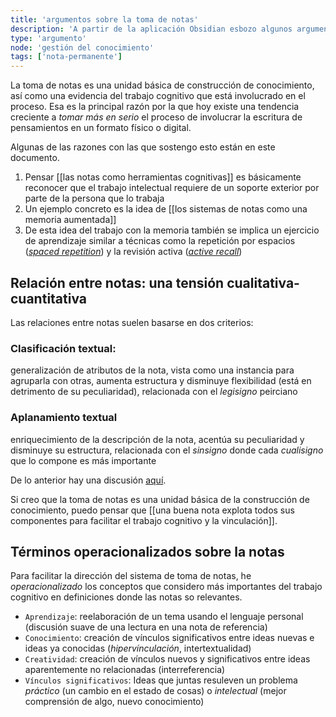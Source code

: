 ```yaml
---
title: 'argumentos sobre la toma de notas'
description: 'A partir de la aplicación Obsidian esbozo algunos argumentos sobre la toma de notas'
type: 'argumento'
node: 'gestión del conocimiento'
tags: ['nota-permanente']
---
```


La toma de notas es una unidad básica de construcción de conocimiento, así como una evidencia del trabajo cognitivo que está involucrado en el proceso. Esa es la principal razón por la que hoy existe una tendencia creciente a *tomar más en serio* el proceso de involucrar la escritura de pensamientos en un formato físico o digital. 

Algunas de las razones con las que sostengo esto están en este documento.

1. Pensar [[las notas como herramientas cognitivas]] es básicamente reconocer que el trabajo intelectual requiere de un soporte exterior por parte de la persona que lo trabaja
2. Un ejemplo concreto es la idea de [[los sistemas de notas como una memoria aumentada]]
3. De esta idea del trabajo con la memoria también se implica un ejercicio de aprendizaje similar a técnicas como la repetición por espacios ([*spaced repetition*](https://en.wikipedia.org/wiki/Spaced_repetition)) y la revisión activa ([*active recall*](https://en.wikipedia.org/wiki/Active_recall))

## Relación entre notas: una tensión cualitativa-cuantitativa

Las relaciones entre notas suelen basarse en dos criterios:

### Clasificación textual: 

generalización de atributos de la nota, vista como una instancia para agruparla con otras, aumenta estructura y disminuye flexibilidad (está en detrimento de su peculiaridad), relacionada con el *legisigno* peirciano

### Aplanamiento textual

enriquecimiento de la descripción de la nota, acentúa su peculiaridad y disminuye su estructura, relacionada con el *sinsigno* donde cada *cualisigno* que lo compone es más importante

De lo anterior hay una discusión [aquí](https://forum.obsidian.md/t/in-what-ways-can-we-form-useful-relationships-between-notes-long-read/702/13?u=a_bahez).

Si creo que la toma de notas es una unidad básica de la construcción de conocimiento, puedo pensar que [[una buena nota explota todos sus componentes para facilitar el trabajo cognitivo y la vinculación]].


## Términos operacionalizados sobre la notas

Para facilitar la dirección del sistema de toma de notas, he *operacionalizado* los conceptos que considero más importantes del trabajo cognitivo en definiciones donde las notas so relevantes. 

- `Aprendizaje`: reelaboración de un tema usando el lenguaje personal (discusión suave de una lectura en una nota de referencia)
- `Conocimiento`: creación de vínculos significativos entre ideas nuevas e ideas ya conocidas (*hipervínculación*, intertextualidad)
- `Creatividad`: creación de vínculos nuevos y significativos entre ideas aparentemente no relacionadas (interreferencia)
- `Vínculos significativos`: Ideas que juntas resuleven un problema *práctico* (un cambio en el estado de cosas) o *intelectual* (mejor comprensión de algo, nuevo conocimiento)

